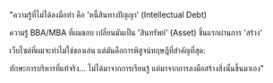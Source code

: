 "ความรู้ที่ไม่ได้ลงมือทำ คือ 'หนี้สินทางปัญญา' (Intellectual Debt)

ความรู้ BBA/MBA ที่ผมชอบ เปลี่ยนมันเป็น 'สินทรัพย์' (Asset) ชิ้นแรกผ่านการ 'สร้าง'

เว็บไซต์ที่ผมจะทำไม่ใช่ของเล่น แต่มันคือการพิสูจน์ทฤษฎีที่สำคัญที่สุด:

ทักษะการบริหารที่แท้จริง... ไม่ได้มาจากการเรียนรู้ แต่มาจากการลงมือสร้างสิ่งนั้นขึ้นมาเอง"
